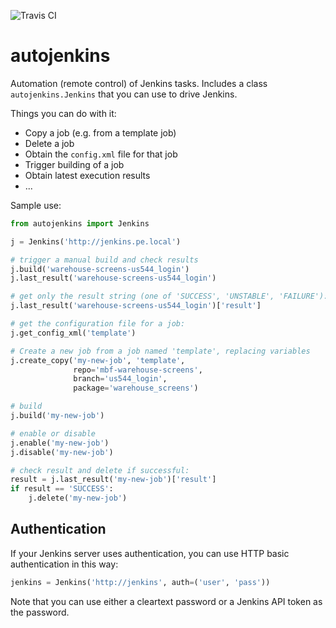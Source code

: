 ![Travis CI](https://travis-ci.org/txels/autojenkins.png)

autojenkins
===========

Automation (remote control) of Jenkins tasks.
Includes a class ``autojenkins.Jenkins`` that you can use to drive Jenkins.

Things you can do with it:

* Copy a job (e.g. from a template job)
* Delete a job
* Obtain the ``config.xml`` file for that job
* Trigger building of a job
* Obtain latest execution results
* ...

Sample use:

```python
from autojenkins import Jenkins

j = Jenkins('http://jenkins.pe.local')

# trigger a manual build and check results
j.build('warehouse-screens-us544_login')
j.last_result('warehouse-screens-us544_login')

# get only the result string (one of 'SUCCESS', 'UNSTABLE', 'FAILURE'):
j.last_result('warehouse-screens-us544_login')['result']

# get the configuration file for a job:
j.get_config_xml('template')

# Create a new job from a job named 'template', replacing variables
j.create_copy('my-new-job', 'template',
              repo='mbf-warehouse-screens',
              branch='us544_login',
              package='warehouse_screens')

# build
j.build('my-new-job')

# enable or disable
j.enable('my-new-job')
j.disable('my-new-job')

# check result and delete if successful:
result = j.last_result('my-new-job')['result']
if result == 'SUCCESS':
    j.delete('my-new-job')
```

Authentication
--------------

If your Jenkins server uses authentication, you can use HTTP basic
authentication in this way:

```python
jenkins = Jenkins('http://jenkins', auth=('user', 'pass'))
```

Note that you can use either a cleartext password or a Jenkins API token
as the password.
